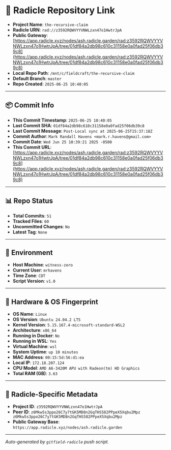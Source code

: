 # 🔗 Radicle Repository Link

- **Project Name**: `the-recursive-claim`
- **Radicle URN**: `rad://z3592RQWVYYVNWLzxn47o1HwtrJpA`
- **Public Gateway**: [https://app.radicle.xyz/nodes/ash.radicle.garden/rad:z3592RQWVYYVNWLzxn47o1HwtrJpA/tree/01df84a2db98c610c31158e0a0fad25f06db39c8](https://app.radicle.xyz/nodes/ash.radicle.garden/rad:z3592RQWVYYVNWLzxn47o1HwtrJpA/tree/01df84a2db98c610c31158e0a0fad25f06db39c8)
- **Local Repo Path**: `/mnt/c/fieldcraft/the-recursive-claim`
- **Default Branch**: `master`
- **Repo Created**: `2025-06-25 10:40:05`

---

## 📦 Commit Info

- **This Commit Timestamp**: `2025-06-25 10:40:05`
- **Last Commit SHA**: `01df84a2db98c610c31158e0a0fad25f06db39c8`
- **Last Commit Message**: `Post-Local sync at 2025-06-25T15:37:18Z`
- **Commit Author**: `Mark Randall Havens <mark.r.havens@gmail.com>`
- **Commit Date**: `Wed Jun 25 10:39:21 2025 -0500`
- **This Commit URL**: [https://app.radicle.xyz/nodes/ash.radicle.garden/rad:z3592RQWVYYVNWLzxn47o1HwtrJpA/tree/01df84a2db98c610c31158e0a0fad25f06db39c8](https://app.radicle.xyz/nodes/ash.radicle.garden/rad:z3592RQWVYYVNWLzxn47o1HwtrJpA/tree/01df84a2db98c610c31158e0a0fad25f06db39c8)

---

## 📊 Repo Status

- **Total Commits**: `51`
- **Tracked Files**: `60`
- **Uncommitted Changes**: `No`
- **Latest Tag**: `None`

---

## 🧭 Environment

- **Host Machine**: `witness-zero`
- **Current User**: `mrhavens`
- **Time Zone**: `CDT`
- **Script Version**: `v1.0`

---

## 🧬 Hardware & OS Fingerprint

- **OS Name**: `Linux`
- **OS Version**: `Ubuntu 24.04.2 LTS`
- **Kernel Version**: `5.15.167.4-microsoft-standard-WSL2`
- **Architecture**: `x86_64`
- **Running in Docker**: `No`
- **Running in WSL**: `Yes`
- **Virtual Machine**: `wsl`
- **System Uptime**: `up 10 minutes`
- **MAC Address**: `00:15:5d:56:d1:ea`
- **Local IP**: `172.18.207.124`
- **CPU Model**: `AMD A6-3420M APU with Radeon(tm) HD Graphics`
- **Total RAM (GB)**: `3.63`

---

## 🌱 Radicle-Specific Metadata

- **Project ID**: `z3592RQWVYYVNWLzxn47o1HwtrJpA`
- **Peer ID**: `z6Mkw5s3ppo26C7y7tGK5MD8n2GqTHS582PPpeX5Xqbu2Mpz
z6Mkw5s3ppo26C7y7tGK5MD8n2GqTHS582PPpeX5Xqbu2Mpz`
- **Public Gateway Base**: `https://app.radicle.xyz/nodes/ash.radicle.garden`

---

_Auto-generated by `gitfield-radicle` push script._
